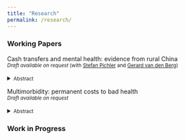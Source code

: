 ```yaml
---
title: "Research"
permalink: /research/
---
```



### Working Papers
Cash transfers and mental health: evidence from rural China <br/>
<small>*Draft available on request* (with [Stefan Pichler] and [Gerard van den Berg])</small> <br/>  
<details>
<summary><small>Abstract</small></summary>
<small>
The extent to which wealth and public policy can shape mental health outcomes has been
studied previously, but how cash transfers in the form of noncontributory pensions can, either
temporarily or permanently, alleviate mental illness remains unclear. This paper exploits the
staggered introduction of the New Rural Pension Scheme between 2009 and 2012 in rural China.
Using CHARLS data from 2011-2018, we reveal an effect of approximately 60% on pension take
up, a 900 yuan increase in yearly pension income and crowding out of transfers from children
and grandchildren.
</small>
</details>


Multimorbidity: permanent costs to bad health <br/>
<small>*Draft available on request* </small> <br/>  
<details>
<summary><small>Abstract</small></summary>
<small>
It is well established that multimorbidity increases with aging and is associated with adverse health outcomes, including physical and cognitive disability, frailty and mortality. However, the dynamic development of multimorbidity accumulation and its relationship with aging and other predictors has never been evaluated in a large dataset representative of the pouplation. Using rich panel data with health and labor market histories from more than 15,000 individuals followed over a period of 20 years from the Health and Retirement Study in the United States, we study the deterioration of health using a summary index of chronic disease from the first onset of a chronic disease (the end of the `health expectancy') until death. We model latent health by groups of socioeconomic status using an ordered response model in which transition probabilities between different states of frailty, or disease states, are dependent on the first disease onset, health history and health types. We examine the issue of state dependence in health trajectories and model health transitions as a flexible Markov process. 
</small>
</details>


<!-- ### Publications -->
<!-- 
[Title](URL) <br/>
<small>*Journal Name*, Vol. , pp. xx-xx, yyyy (with [xx])</small> <br/>  
<details>
<summary><small>Abstract</small></summary>
<small>
</small>
</details> -->



### Work in Progress






[//]: # (Links)
<!-- URL *must* come immediately after 1 space below (otherwise system cannot link) -->
[Gerard van den Berg]: <https://www.rug.nl/staff/gerard.van.den.berg/>
[Stefan Pichler]: <https://www.rug.nl/staff/s.pichler/cv?lang=en>

